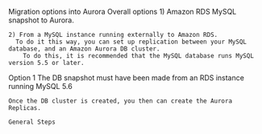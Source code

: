 Migration options into Aurora
  Overall options
    1) Amazon RDS MySQL snapshot to Aurora.

    2) From a MySQL instance running externally to Amazon RDS.
      To do it this way, you can set up replication between your MySQL database, and an Amazon Aurora DB cluster.  
        To do this, it is recommended that the MySQL database runs MySQL version 5.5 or later.

  Option 1
    The DB snapshot must have been made from an RDS instance running MySQL 5.6

    Once the DB cluster is created, you then can create the Aurora Replicas.

    General Steps
      

